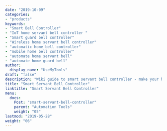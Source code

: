 ```yaml
---
date: "2019-10-09"
categories:
- "products"
keywords:
- "Smart Bell Controller"
- "IoT home servant bell controller "
- "Smart guard bell controller"
- "Wireless home servant bell controller"
- "automatic home bell controller"
- "mobile home bell controller"
- "automate home servant bell"
- "automate home guard bell"
author:
  display_name: "UseMyTools"
draft: "false"
description: "Wiki guide to smart servant bell controller - make your home servant (guard) room bell smart and control it from your mobile/tablet or PC. I has built-in timers to automate servant bell ON/OFF schedules."
title: "Smart Servant Bell Controller"
linktitle: "Smart Servant Bell Controller"
menu:
  docs:
    Post: "smart-servant-bell-controller"
    parent: "Automation Tools"
    weight: "05"
lastmod: "2019-05-28"
weight: "06"
---
```


